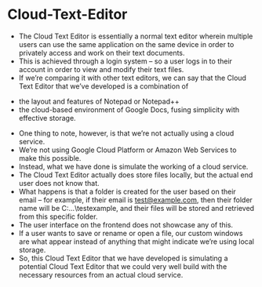 # Cloud-Text-Editor
- The Cloud Text Editor is essentially a normal text editor wherein multiple users can use the same application on the same device in order to privately access and work on their text documents.
- This is achieved through a login system – so a user logs in to their account in order to view and modify their text files.
- If we’re comparing it with other text editors, we can say that the Cloud Text Editor that we’ve developed is a combination of
* the layout and features of Notepad or Notepad++
* the cloud-based environment of Google Docs, fusing simplicity with effective storage.
- One thing to note, however, is that we’re not actually using a cloud service.
- We’re not using Google Cloud Platform or Amazon Web Services to make this possible.
- Instead, what we have done is simulate the working of a cloud service.
- The Cloud Text Editor actually does store files locally, but the actual end user does not know that.
- What happens is that a folder is created for the user based on their email – for example, if their email is test@example.com, then their folder name will be C:\...\testexample, and their files will be stored and retrieved from this specific folder.
- The user interface on the frontend does not showcase any of this.
- If a user wants to save or rename or open a file, our custom windows are what appear instead of anything that might indicate we’re using local storage.
- So, this Cloud Text Editor that we have developed is simulating a potential Cloud Text Editor that we could very well build with the necessary resources from an actual cloud service.
